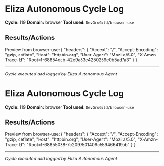# Eliza Autonomous Cycle Log

**Cycle:** 119
**Domain:** browser
**Tool used:** `DevGruGold/browser-use`

## Results/Actions
Preview from browser-use:
{
  "headers": {
    "Accept": "*/*", 
    "Accept-Encoding": "gzip, deflate", 
    "Host": "httpbin.org", 
    "User-Agent": "Mozilla/5.0", 
    "X-Amzn-Trace-Id": "Root=1-68854deb-42e9a83e4250269e0b5ad7a3"
  }
}


---
*Cycle executed and logged by Eliza Autonomous Agent*

# Eliza Autonomous Cycle Log

**Cycle:** 119
**Domain:** browser
**Tool used:** `DevGruGold/browser-use`

## Results/Actions
Preview from browser-use:
{
  "headers": {
    "Accept": "*/*", 
    "Accept-Encoding": "gzip, deflate", 
    "Host": "httpbin.org", 
    "User-Agent": "Mozilla/5.0", 
    "X-Amzn-Trace-Id": "Root=1-68855038-7c2097501409c559466419bb"
  }
}


---
*Cycle executed and logged by Eliza Autonomous Agent*
